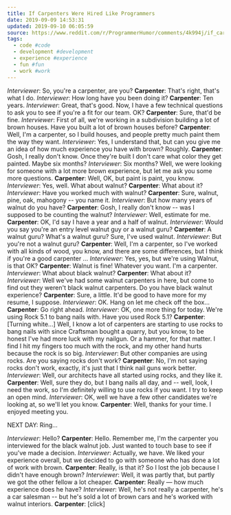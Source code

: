 ```yaml
---
title: If Carpenters Were Hired Like Programmers
date: 2019-09-09 14:53:31
updated: 2019-09-10 06:05:59
source: https://www.reddit.com/r/ProgrammerHumor/comments/4k994j/if_carpenters_were_hired_like_programmers/
tags:
  - code #code
  - development #development
  - experience #experience
  - fun #fun
  - work #work
---
```

*Interviewer*: So, you're a carpenter, are you?
__Carpenter__: That's right, that's what I do.
*Interviewer*: How long have you been doing it?
__Carpenter__: Ten years.
*Interviewer*: Great, that's good. Now, I have a few technical questions to ask you to see if you're a fit for our team. OK?
__Carpenter__: Sure, that'd be fine.
*Interviewer*: First of all, we're working in a subdivision building a lot of brown houses. Have you built a lot of brown houses before?
__Carpenter__: Well, I'm a carpenter, so I build houses, and people pretty much paint them the way they want.
*Interviewer*: Yes, I understand that, but can you give me an idea of how much experience you have with brown? Roughly.
__Carpenter__: Gosh, I really don't know. Once they're built I don't care what color they get painted. Maybe six months?
*Interviewer*: Six months? Well, we were looking for someone with a lot more brown experience, but let me ask you some more questions.
__Carpenter__: Well, OK, but paint is paint, you know.
*Interviewer*: Yes, well. What about walnut?
__Carpenter__: What about it?
*Interviewer*: Have you worked much with walnut?
__Carpenter__: Sure, walnut, pine, oak, mahogony -- you name it.
*Interviewer*: But how many years of walnut do you have?
__Carpenter__: Gosh, I really don't know -- was I supposed to be counting the walnut?
*Interviewer*: Well, estimate for me.
__Carpenter__: OK, I'd say I have a year and a half of walnut.
*Interviewer*: Would you say you're an entry level walnut guy or a walnut guru?
__Carpenter__: A walnut guru? What's a walnut guru? Sure, I've used walnut.
*Interviewer*: But you're not a walnut guru?
__Carpenter__: Well, I'm a carpenter, so I've worked with all kinds of wood, you know, and there are some differences, but I think if you're a good carpenter ...
*Interviewer*: Yes, yes, but we're using Walnut, is that OK?
__Carpenter__: Walnut is fine! Whatever you want. I'm a carpenter.
*Interviewer*: What about black walnut?
__Carpenter__: What about it?
*Interviewer*: Well we've had some walnut carpenters in here, but come to find out they weren't black walnut carpenters. Do you have black walnut experience?
__Carpenter__: Sure, a little. It'd be good to have more for my resume, I suppose.
*Interviewer*: OK. Hang on let me check off the box...
__Carpenter__: Go right ahead.
*Interviewer*: OK, one more thing for today. We're using Rock 5.1 to bang nails with. Have you used Rock 5.1?
__Carpenter__: \[Turning white...\] Well, I know a lot of carpenters are starting to use rocks to bang nails with since Craftsman bought a quarry, but you know, to be honest I've had more luck with my nailgun. Or a hammer, for that matter. I find I hit my fingers too much with the rock, and my other hand hurts because the rock is so big.
*Interviewer*: But other companies are using rocks. Are you saying rocks don't work?
__Carpenter__: No, I'm not saying rocks don't work, exactly, it's just that I think nail guns work better.
*Interviewer*: Well, our architects have all started using rocks, and they like it.
__Carpenter__: Well, sure they do, but I bang nails all day, and -- well, look, I need the work, so I'm definitely willing to use rocks if you want. I try to keep an open mind.
*Interviewer*: OK, well we have a few other candidates we're looking at, so we'll let you know.
__Carpenter__: Well, thanks for your time. I enjoyed meeting you.

NEXT DAY:
Ring…

*Interviewer*: Hello?
__Carpenter__: Hello. Remember me, I'm the carpenter you interviewed for the black walnut job. Just wanted to touch base to see if you've made a decision.
*Interviewer*: Actually, we have. We liked your experience overall, but we decided to go with someone who has done a lot of work with brown.
__Carpenter__: Really, is that it? So I lost the job because I didn't have enough brown?
*Interviewer*: Well, it was partly that, but partly we got the other fellow a lot cheaper.
__Carpenter__: Really — how much experience does he have?
*Interviewer*: Well, he's not really a carpenter, he's a car salesman -- but he's sold a lot of brown cars and he's worked with walnut interiors.
__Carpenter__: \[click\]